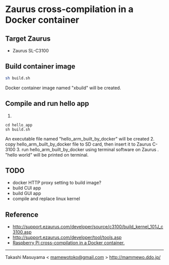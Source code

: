 Zaurus cross-compilation in a Docker container
==============================================

Target Zaurus
-------------
* Zaurus SL-C3100

Build container image
---------------------
```bash
sh build.sh
```
Docker container image named "xbuild" will be created.

Compile and run hello app
-------------------------
1.
```
cd hello_app
sh build.sh
```
An executable file named "hello_arm_built_by_docker" will be created
2. copy hello_arm_built_by_docker file to SD card, then insert it to Zaurus C-3100
3. run hello_arm_built_by_docker using terminal software on Zaurus . "hello world" will be printed on terminal.

TODO
----
* docker HTTP proxy setting to build image?
* build CUI app
* build GUI app
* compile and replace linux kernel 

Reference
---------
* http://support.ezaurus.com/developer/source/c3100/build_kernel_101J_c3100.asp
* http://support.ezaurus.com/developer/tool/tools.asp
* [Raspberry Pi cross-compilation in a Docker container.](https://github.com/sdt/docker-raspberry-pi-cross-compiler)

----
Takashi Masuyama < mamewotoko@gmail.com >
http://mammewo.ddo.jp/
